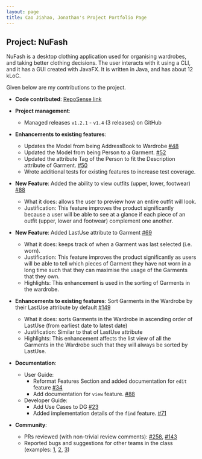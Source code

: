 ```yaml
---
layout: page
title: Cao Jiahao, Jonathan's Project Portfolio Page
---
```


## Project: NuFash

NuFash is a desktop clothing application used for organising wardrobes, and taking better clothing decisions.
The user interacts with it using a CLI, and it has a GUI created with JavaFX. It is written in Java, and has about
12 kLoC.

Given below are my contributions to the project.

* **Code contributed**: [RepoSense link](https://nus-cs2103-ay2021s2.github.io/tp-dashboard/?search=&sort=groupTitle&sortWithin=title&timeframe=commit&mergegroup=&groupSelect=groupByRepos&breakdown=true&checkedFileTypes=docs~functional-code~test-code~other&since=&tabOpen=true&tabType=authorship&tabAuthor=Jonathan-Cao&tabRepo=AY2021S2-CS2103T-T12-1%2Ftp%5Bmaster%5D&authorshipIsMergeGroup=false&authorshipFileTypes=docs~functional-code~test-code~other&authorshipIsBinaryFileTypeChecked=false)

* **Project management**:
    * Managed releases `v1.2.1` - `v1.4` (3 releases) on GitHub

* **Enhancements to existing features**:
    * Updates the Model from being AddressBook to Wardrobe [\#48](https://github.com/AY2021S2-CS2103T-T12-1/tp/commit/4aab44387539ea107f13108fa3b6ab42a27d42cb)
    * Updated the Model from being Person to a Garment. [\#52](https://github.com/AY2021S2-CS2103T-T12-1/tp/commit/ce862e99430b16c737a79174c76f04e4b2952d6a)
    * Updated the attribute Tag of the Person to fit the Description attribute of Garment. [\#50](https://github.com/AY2021S2-CS2103T-T12-1/tp/commit/ce862e99430b16c737a79174c76f04e4b2952d6a)
    * Wrote additional tests for existing features to increase test coverage.

* **New Feature**: Added the ability to view outfits (upper, lower, footwear) [\#88](https://github.com/AY2021S2-CS2103T-T12-1/tp/commit/772073bb1c5b0adfc24f61fc1279596636ea305b)
    * What it does: allows the user to preview how an entire outfit will look. 
    * Justification: This feature improves the product significantly because a user will be able to see at a glance if each piece of an outfit (upper, lower and footwear) complement one another.
    
* **New Feature**: Added LastUse attribute to Garment [\#69](https://github.com/AY2021S2-CS2103T-T12-1/tp/commit/60120aae445f820427742e7266cfc357369b3219)
    * What it does: keeps track of when a Garment was last selected (i.e. worn).
    * Justification: This feature improves the product significantly as users will be able to tell which pieces of Garment they have not worn in a long time such that they can maximise the usage of the Garments that they own.
    * Highlights: This enhancement is used in the sorting of Garments in the wardrobe.
    
* **Enhancements to existing features**: Sort Garments in the Wardrobe by their LastUse attribute by default [\#149](https://github.com/AY2021S2-CS2103T-T12-1/tp/commit/b051fcc300c3b8338f94bf647eb84e0f4db65a11)
    * What it does: sorts Garments in the Wardrobe in ascending order of LastUse (from earliest date to latest date)
    * Justification: Similar to that of LastUse attribute
    * Highlights: This enhancement affects the list view of all the Garments in the Wardrobe such that they will always be sorted by LastUse.

* **Documentation**:
    * User Guide:
        * Reformat Features Section and added documentation for `edit` feature [\#34](https://github.com/AY2021S2-CS2103T-T12-1/tp/commit/03da6f4e27e9ebb144cf33fa52967dab887813c9#diff-b50feaf9240709b6b02fb9584696b012c2a69feeba89e409952cc2f401f373fb)
        * Add documentation for `view` feature. [\#88](https://github.com/AY2021S2-CS2103T-T12-1/tp/commit/1422604b534f89d10a5da0fbfbe3bef4d1c4aa63#diff-b50feaf9240709b6b02fb9584696b012c2a69feeba89e409952cc2f401f373fb)
    * Developer Guide:
        * Add Use Cases to DG [\#23](https://github.com/AY2021S2-CS2103T-T12-1/tp/commit/7be5637cc2f035f8ababef5e06fe08287b2df291#diff-1a95edf069a4136e9cb71bee758b0dc86996f6051f0d438ec2c424557de7160b)
        * Added implementation details of the `find` feature. [\#71](https://github.com/AY2021S2-CS2103T-T12-1/tp/commit/278b80bde0e18bc1ae6b042a3ce2830f6fdfa5bd#diff-1a95edf069a4136e9cb71bee758b0dc86996f6051f0d438ec2c424557de7160b)

* **Community**:
    * PRs reviewed (with non-trivial review comments):
      [\#258](https://github.com/nus-cs2103-AY2021S2/ip/pull/258),
      [\#143](https://github.com/nus-cs2103-AY2021S2/ip/pull/143)
    * Reported bugs and suggestions for other teams in the class (examples:
      [1](https://github.com/Jonathan-Cao/ped/issues/2), [2](https://github.com/Jonathan-Cao/ped/issues/5),
      [3](https://github.com/Jonathan-Cao/ped/issues/1))
    
